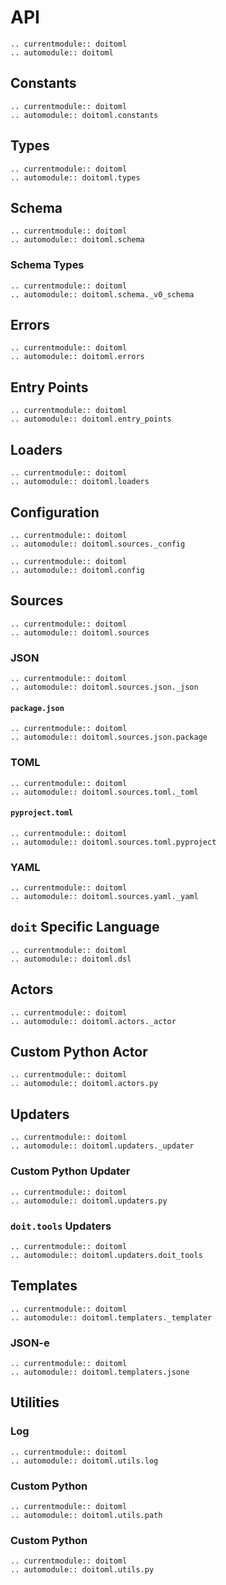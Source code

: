 # API

```{eval-rst}
.. currentmodule:: doitoml
.. automodule:: doitoml
```

## Constants

```{eval-rst}
.. currentmodule:: doitoml
.. automodule:: doitoml.constants
```

## Types

```{eval-rst}
.. currentmodule:: doitoml
.. automodule:: doitoml.types
```

## Schema

```{eval-rst}
.. currentmodule:: doitoml
.. automodule:: doitoml.schema
```

### Schema Types

```{eval-rst}
.. currentmodule:: doitoml
.. automodule:: doitoml.schema._v0_schema
```

## Errors

```{eval-rst}
.. currentmodule:: doitoml
.. automodule:: doitoml.errors
```

## Entry Points

```{eval-rst}
.. currentmodule:: doitoml
.. automodule:: doitoml.entry_points
```

## Loaders

```{eval-rst}
.. currentmodule:: doitoml
.. automodule:: doitoml.loaders
```

## Configuration

```{eval-rst}
.. currentmodule:: doitoml
.. automodule:: doitoml.sources._config
```

```{eval-rst}
.. currentmodule:: doitoml
.. automodule:: doitoml.config
```

## Sources

```{eval-rst}
.. currentmodule:: doitoml
.. automodule:: doitoml.sources
```

### JSON

```{eval-rst}
.. currentmodule:: doitoml
.. automodule:: doitoml.sources.json._json
```

#### `package.json`

```{eval-rst}
.. currentmodule:: doitoml
.. automodule:: doitoml.sources.json.package
```

### TOML

```{eval-rst}
.. currentmodule:: doitoml
.. automodule:: doitoml.sources.toml._toml
```

#### `pyproject.toml`

```{eval-rst}
.. currentmodule:: doitoml
.. automodule:: doitoml.sources.toml.pyproject
```

### YAML

```{eval-rst}
.. currentmodule:: doitoml
.. automodule:: doitoml.sources.yaml._yaml
```

## `doit` Specific Language

```{eval-rst}
.. currentmodule:: doitoml
.. automodule:: doitoml.dsl
```

## Actors

```{eval-rst}
.. currentmodule:: doitoml
.. automodule:: doitoml.actors._actor
```

## Custom Python Actor

```{eval-rst}
.. currentmodule:: doitoml
.. automodule:: doitoml.actors.py
```

## Updaters

```{eval-rst}
.. currentmodule:: doitoml
.. automodule:: doitoml.updaters._updater
```

### Custom Python Updater

```{eval-rst}
.. currentmodule:: doitoml
.. automodule:: doitoml.updaters.py
```

### `doit.tools` Updaters

```{eval-rst}
.. currentmodule:: doitoml
.. automodule:: doitoml.updaters.doit_tools
```

## Templates

```{eval-rst}
.. currentmodule:: doitoml
.. automodule:: doitoml.templaters._templater
```

### JSON-e

```{eval-rst}
.. currentmodule:: doitoml
.. automodule:: doitoml.templaters.jsone
```

## Utilities

### Log

```{eval-rst}
.. currentmodule:: doitoml
.. automodule:: doitoml.utils.log
```

### Custom Python

```{eval-rst}
.. currentmodule:: doitoml
.. automodule:: doitoml.utils.path
```

### Custom Python

```{eval-rst}
.. currentmodule:: doitoml
.. automodule:: doitoml.utils.py
```
